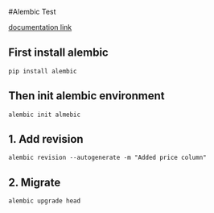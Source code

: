 #Alembic Test

[documentation link](https://alembic.sqlalchemy.org/en/latest/tutorial.html)

## First install alembic
`pip install alembic`

## Then init alembic environment
`alembic init almebic`

## 1. Add revision
`alembic revision --autogenerate -m "Added price column"`

## 2. Migrate
`alembic upgrade head`

